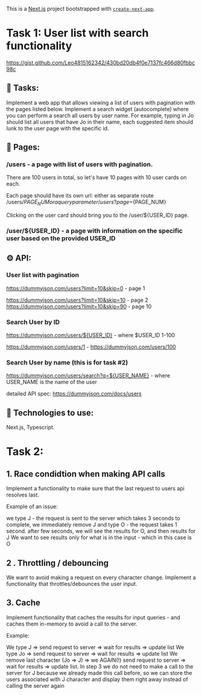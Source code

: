 This is a [Next.js](https://nextjs.org/) project bootstrapped with [`create-next-app`](https://github.com/vercel/next.js/tree/canary/packages/create-next-app).

# Task 1: User list with search functionality

https://gist.github.com/Leo4815162342/430bd20db4f0e7137fc466d80fbbc98c

## 📖 Tasks:

Implement a web app that allows viewing a list of users with pagination with the pages listed below.
Implement a search widget (autocomplete) where you can perform a search all users by user name. For example, typing in Jo should list all users that have Jo in their name, each suggested item should lunk to the user page with the specific id.

## 📄 Pages:

### /users - a page with list of users with pagination.

There are 100 users in total, so let's have 10 pages with 10 user cards on each.

Each page should have its own url: either as separate route /users/${PAGE_NUM} or a query parameter /users?page=${PAGE_NUM}

Clicking on the user card should bring you to the /user/${USER_ID} page.

### /user/${USER_ID} - a page with information on the specific user based on the provided USER_ID

## ⚙️ API:

### User list with pagination

https://dummyjson.com/users?limit=10&skip=0 - page 1

https://dummyjson.com/users?limit=10&skip=10 - page 2  
https://dummyjson.com/users?limit=10&skip=90 - page 10

### Search User by ID

https://dummyjson.com/users/${USER_ID} - where $USER_ID 1-100

https://dummyjson.com/users/1 - https://dummyjson.com/users/100

### Search User by name (this is for task #2)

https://dummyjson.com/users/search?q=${USER_NAME} - where USER_NAME is the name of the user

detailed API spec: https://dummyjson.com/docs/users

## 🔧 Technologies to use:

Next.js, Typescript.

# Task 2:

## 1. Race condidtion when making API calls

Implement a functionality to make sure that the last request to users api resolves last.

Example of an issue:

we type J - the request is sent to the server which takes 3 seconds to complete,
we immediately remove J and type O - the request takes 1 second.
after few seconds, we will see the results for O, and then results for J
We want to see results only for what is in the input - which in this case is O

## 2 . Throttling / debouncing

We want to avoid making a request on every character change. Implement a functionality that throttles/debounces the user input.

## 3. Cache

Implement functionality that caches the results for input queries - and caches them in-memory to avoid a call to the server.

Example:

We type J => send request to server => wait for results => update list
We type Jo => send request to server => wait for results => update list
We remove last character (Jo => J) => we AGAIN(!) send request to server => wait for results => update list.
In step 3 we do not need to make a call to the server for J because we already made this call before, so we can store the users associated with J character and display them right away instead of calling the server again
